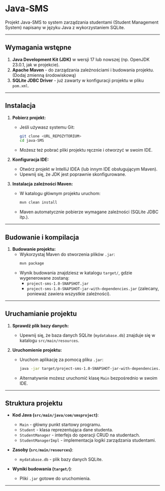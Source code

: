 # Java-SMS

Projekt Java-SMS to system zarządzania studentami (Student Management System) napisany w języku Java z wykorzystaniem SQLite.

---

## Wymagania wstępne

1. **Java Development Kit (JDK)** w wersji 17 lub nowszej (np. OpenJDK 23.0.1, jak w projekcie).
2. **Apache Maven** - do zarządzania zależnościami i budowania projektu. (Dodaj zmienną środowiskową)
3. **SQLite JDBC Driver** - już zawarty w konfiguracji projektu w pliku `pom.xml`.

---

## Instalacja

1. **Pobierz projekt:**
    - Jeśli używasz systemu Git:
      ```bash
      git clone <URL_REPOZYTORIUM>
      cd java-SMS
      ```
    - Możesz też pobrać pliki projektu ręcznie i otworzyć w swoim IDE.

2. **Konfiguracja IDE:**
    - Otwórz projekt w IntelliJ IDEA (lub innym IDE obsługującym Maven).
    - Upewnij się, że JDK jest poprawnie skonfigurowane.

3. **Instalacja zależności Maven:**
    - W katalogu głównym projektu uruchom:
      ```bash
      mvn clean install
      ```
    - Maven automatycznie pobierze wymagane zależności (SQLite JDBC itp.).

---

## Budowanie i kompilacja

1. **Budowanie projektu:**
    - Wykorzystaj Maven do stworzenia plików `.jar`:
      ```bash
      mvn package
      ```
    - Wynik budowania znajdziesz w katalogu `target/`, gdzie wygenerowane zostaną:
        - `project-sms-1.0-SNAPSHOT.jar`
        - `project-sms-1.0-SNAPSHOT-jar-with-dependencies.jar` (zalecany, ponieważ zawiera wszystkie zależności).

---

## Uruchamianie projektu

1. **Sprawdź plik bazy danych:**
    - Upewnij się, że baza danych SQLite (`mydatabase.db`) znajduje się w katalogu `src/main/resources`.

2. **Uruchomienie projektu:**
    - Uruchom aplikację za pomocą pliku `.jar`:
      ```bash
      java -jar target/project-sms-1.0-SNAPSHOT-jar-with-dependencies.jar
      ```
    - Alternatywnie możesz uruchomić klasę `Main` bezpośrednio w swoim IDE.

---

## Struktura projektu

- **Kod Java (`src/main/java/com/smsproject`)**:
    - `Main` - główny punkt startowy programu.
    - `Student` - klasa reprezentująca dane studenta.
    - `StudentManager` - interfejs do operacji CRUD na studentach.
    - `StudentManagerImpl` - implementacja logiki zarządzania studentami.

- **Zasoby (`src/main/resources`)**:
    - `mydatabase.db` - plik bazy danych SQLite.

- **Wyniki budowania (`target/`)**:
    - Pliki `.jar` gotowe do uruchomienia.

---
